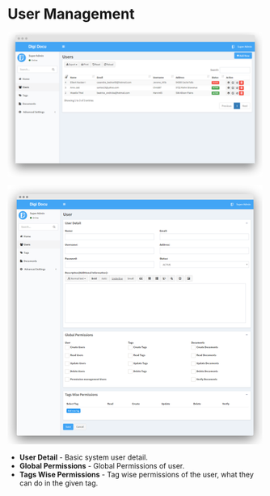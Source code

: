 # User Management

![Users List](../../.gitbook/assets/user_screen.png)

![New User](../../.gitbook/assets/add_user_screen.png)

- **User Detail** - Basic system user detail.
- **Global Permissions** - Global Permissions of user. 
- **Tags Wise Permissions** - Tag wise permissions of the user, what they can do
in the given tag. 
